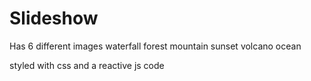 # Slideshow
Has 6 different images
waterfall
forest
mountain
sunset
volcano
ocean

styled with css and a reactive js code
